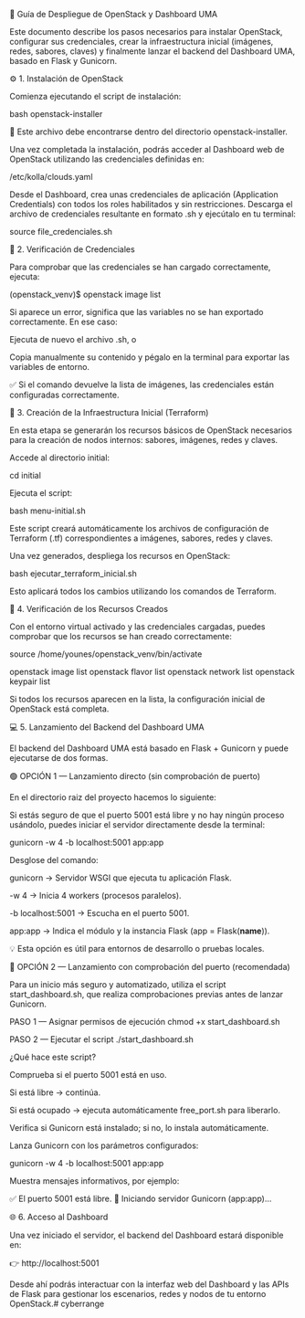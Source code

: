🧩 Guía de Despliegue de OpenStack y Dashboard UMA

Este documento describe los pasos necesarios para instalar OpenStack, configurar sus credenciales, crear la infraestructura inicial (imágenes, redes, sabores, claves) y finalmente lanzar el backend del Dashboard UMA, basado en Flask y Gunicorn.

⚙️ 1. Instalación de OpenStack

Comienza ejecutando el script de instalación:

bash openstack-installer


📂 Este archivo debe encontrarse dentro del directorio openstack-installer.

Una vez completada la instalación, podrás acceder al Dashboard web de OpenStack utilizando las credenciales definidas en:

/etc/kolla/clouds.yaml


Desde el Dashboard, crea unas credenciales de aplicación (Application Credentials) con todos los roles habilitados y sin restricciones.
Descarga el archivo de credenciales resultante en formato .sh y ejecútalo en tu terminal:

source file_credenciales.sh

🔐 2. Verificación de Credenciales

Para comprobar que las credenciales se han cargado correctamente, ejecuta:

(openstack_venv)$ openstack image list


Si aparece un error, significa que las variables no se han exportado correctamente.
En ese caso:

Ejecuta de nuevo el archivo .sh, o

Copia manualmente su contenido y pégalo en la terminal para exportar las variables de entorno.

✅ Si el comando devuelve la lista de imágenes, las credenciales están configuradas correctamente.

🧱 3. Creación de la Infraestructura Inicial (Terraform)

En esta etapa se generarán los recursos básicos de OpenStack necesarios para la creación de nodos internos:
sabores, imágenes, redes y claves.

Accede al directorio initial:

cd initial


Ejecuta el script:

bash menu-initial.sh


Este script creará automáticamente los archivos de configuración de Terraform (.tf) correspondientes a imágenes, sabores, redes y claves.

Una vez generados, despliega los recursos en OpenStack:

bash ejecutar_terraform_inicial.sh


Esto aplicará todos los cambios utilizando los comandos de Terraform.

🔎 4. Verificación de los Recursos Creados

Con el entorno virtual activado y las credenciales cargadas, puedes comprobar que los recursos se han creado correctamente:

source /home/younes/openstack_venv/bin/activate

openstack image list
openstack flavor list
openstack network list
openstack keypair list


Si todos los recursos aparecen en la lista, la configuración inicial de OpenStack está completa.

💻 5. Lanzamiento del Backend del Dashboard UMA

El backend del Dashboard UMA está basado en Flask + Gunicorn y puede ejecutarse de dos formas.

🟢 OPCIÓN 1 — Lanzamiento directo (sin comprobación de puerto)

En el directorio raiz del proyecto hacemos lo siguiente:


Si estás seguro de que el puerto 5001 está libre y no hay ningún proceso usándolo, puedes iniciar el servidor directamente desde la terminal:

gunicorn -w 4 -b localhost:5001 app:app


Desglose del comando:

gunicorn → Servidor WSGI que ejecuta tu aplicación Flask.

-w 4 → Inicia 4 workers (procesos paralelos).

-b localhost:5001 → Escucha en el puerto 5001.

app:app → Indica el módulo y la instancia Flask (app = Flask(__name__)).

💡 Esta opción es útil para entornos de desarrollo o pruebas locales.

🧩 OPCIÓN 2 — Lanzamiento con comprobación del puerto (recomendada)

Para un inicio más seguro y automatizado, utiliza el script start_dashboard.sh, que realiza comprobaciones previas antes de lanzar Gunicorn.

PASO 1 — Asignar permisos de ejecución
chmod +x start_dashboard.sh

PASO 2 — Ejecutar el script
./start_dashboard.sh


¿Qué hace este script?

Comprueba si el puerto 5001 está en uso.

Si está libre → continúa.

Si está ocupado → ejecuta automáticamente free_port.sh para liberarlo.

Verifica si Gunicorn está instalado; si no, lo instala automáticamente.

Lanza Gunicorn con los parámetros configurados:

gunicorn -w 4 -b localhost:5001 app:app


Muestra mensajes informativos, por ejemplo:

✅ El puerto 5001 está libre.
🚀 Iniciando servidor Gunicorn (app:app)...

🌐 6. Acceso al Dashboard

Una vez iniciado el servidor, el backend del Dashboard estará disponible en:

👉 http://localhost:5001

Desde ahí podrás interactuar con la interfaz web del Dashboard y las APIs de Flask para gestionar los escenarios, redes y nodos de tu entorno OpenStack.#   c y b e r r a n g e  
 